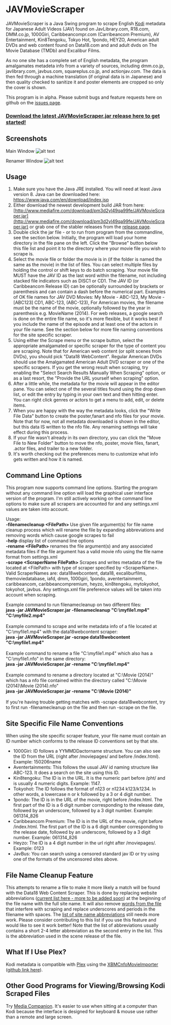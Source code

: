 JAVMovieScraper
===============

JAVMovieScraper is a Java Swing program to scrape English [Kodi](http://kodi.tv/) metadata for Japanese Adult Videos (JAV) found on JavLibrary.com, R18.com, DMM.co.jp, 1000Giri, Caribbeancompr.com (Carribeancom Premium), AV Entertainment, Kin8Tengoku, Tokyo Hot, 1pondo, HEYZO, American adult DVDs and web content found on Data18.com and and adult dvds on The Movie Database (TMDb) and Excalibur Films.

As no one site has a complete set of English metadata, the program amalgamates metadeta info from a variety of sources, including dmm.co.jp, javlibrary.com, javbus.com, squareplus.co.jp, and actionjav.com.
The data is then fed through a machine translation (if original data is in Japanese) and then quality checked to sanitize it and poster elements are cropped so only the cover is shown.



This program is in alpha. Please submit bugs and feature requests here on github on the [issues page](https://github.com/DoctorD1501/JAVMovieScraper/issues).

### [Download the latest JAVMovieScraper.jar release here to get started! ](https://github.com/DoctorD1501/JAVMovieScraper/releases)

## Screenshots
Main Window
![alt text](https://github.com/DoctorD1501/JAVMovieScraper/blob/gh-pages/images/JAVMovieScraperScreenShot1%20-%20Main%20Window.jpg "Main Window")

Renamer Window
![alt text](https://github.com/DoctorD1501/JAVMovieScraper/blob/gh-pages/images/JAVMovieScraperScreenShot1%20-%20Renamer%20Window.jpg "Renamer")

## Usage

1. Make sure you have the Java JRE installed. You will need at least Java version 8. Java can be downloaded here: https://www.java.com/en/download/index.jsp
2. Either download the newest development build JAR from here: [http://www.mediafire.com/download/pm3d2yl49qa99fe/JAVMovieScraper.jar](http://www.mediafire.com/download/pm3d2yl49qa99fe/JAVMovieScraper.jar) or grab one of the stabler releases from the [release page](https://github.com/DoctorD1501/JAVMovieScraper/releases).
3. Double click the jar file - or to run from program from the commandline, see the section below. Initially, the program will load your home directory in the file pane on the left. Click the "Browse" button below this file list and point it to the directory where your movie file you wish to scrape is.
4. Select the movie file or folder the movie is in (if the folder is named the same as the movie) in the list of files. You can select multiple files by holding the control or shift keys to do batch scraping. Your movie file MUST have the JAV ID as the last word within the filename, not including stacked file indicators such as DISC1 or CD1. The JAV ID (or Caribbeancom Release ID) can be optionally surrounded by brackets or parenthesis and can contain a dash before the numerical part. Examples of OK file names for JAV DVD Movies: My Movie - ABC-123, My Movie - [ABC123] CD1, ABC-123, (ABC-123), For American movies, the filename must be the name of the movie, optionally followed by the year in parenthesis e.g. MovieName (2014). For web releases, a google search is done on the entire file name, so it's more flexible, but it works best if you include the name of the episode and at least one of the actors in your file name. See the section below for more file naming conventions for the site specific scraper.
5. Using either the Scrape menu or the scrape button, select the appropriate amalgamated or specific scraper for the type of content you are scraping. Note that for American web content (or split scenes from DVDs), you should pick "Data18 WebContent". Regular American DVDs should use the Amalgamated American Adult DVD scraper or one of the specific scrapers. If you get the wrong result when scraping, try enabling the "Select Search Results Manually When Scraping" option, or as a last resort, the "Provide the URL yourself when scraping" option.
6. After a little while, the metadata for the movie will appear in the editor pane. You can select one of the several titles found using the drop down list, or edit the entry by typing in your own text and then hitting enter. You can right click genres or actors to get a menu to add, edit, or delete items.
7. When you are happy with the way the metadata looks, click the "Write File Data" button to create the poster,fanart and nfo files for your movie. Note that for now, not all metadata downloaded is shown in the editor, but this data IS written to the nfo file. Any renaming settings will take effect during this process.
8. If your file wasn't already in its own directory, you can click the "Move File to New Folder" button to move the nfo, poster, movie files, fanart, .actor files, and trailer to a new folder.
9. It's worth checking out the preferences menu to customize what info gets written and how it is named.


## Command Line Options
This program now supports command line options. Starting the program without any command line option will load the graphical user interface version of the program. I'm still actively working on the command line options to make sure all scrapers are accounted for and any settings.xml values are taken into account.
<p>
Usage:
<br>                                                                                                                                                                                                       
<b> -filenamecleanup &#60;FilePath&#62; </b>   Use given file argument(s) for file name cleanup process which will rename the file by expanding abbreviations and removing words which cause google scrapes to fail 
<br>
<b> -help</b>                               display list of command line options                                                                                                                                  
<br>
<b> -rename &#60;FilePath&#62; </b> renames the file argument(s) and any associated metadata files if the file argument has a valid movie nfo using the file name format from settings.xml
<br>
<b> -scrape &#60;ScraperName FilePath&#62;</b> Scrapes and writes metadata of the file located at &#60;FilePath&#62; with type of scraper specified by &#60;ScraperName&#62;. Valid ScraperNames are: data18webcontent, data18, excaliburfilms, themoviedatabase, iafd, dmm, 1000giri, 1pondo, aventertainment, caribbeancom, caribbeancompremium, heyzo, kin8tengoku, mytokyohot, tokyohot, javbus. Any settings.xml file preference values will be taken into account when scraping.
</p>
<p>
Example command to run filenamecleanup on two different files:
<br>
<b>java -jar JAVMovieScraper.jar -filenamecleanup "C:\myfile1.mp4" "C:\myfile2.mp4"</b>
<br>
<br>
Example command to scrape and write metadata info of a file located at "C:\myfile1.mp4" with the data18webcontent scraper:
<br>
<b>java -jar JAVMovieScraper.jar -scrape data18webcontent "C:\myfile1.mp4"</b>
<br>
<br>
Example command to rename a file "C:\myfile1.mp4" which also has a "C:\myfile1.nfo" in the same directory:
<br>
<b>java -jar JAVMovieScraper.jar -rename "C:\myfile1.mp4"</b>
<br>
<br>
Example command to rename a directory located at "C:\Movie (2014)" which has a nfo file contained within the directory called "C:\Movie (2014)\Movie (2014).nfo"
<br>
<b>java -jar JAVMovieScraper.jar -rename "C:\Movie (2014)"</b>
<br>
<br>
If you're having trouble getting matches with -scrape data18webcontent, try to first run -filenamecleanup on the file and then run -scrape on the file.
</p>

## Site Specific File Name Conventions
When using the site specific scraper feature, your file name must contain an ID number which conforms to the release ID conventions set by that site. 
* 1000Giri: ID follows a YYMMDDactorname structure. You can also see the ID from the URL (right after /moviepages/ and before /index.html). Example: 150206name
* Aventertainments: This follows the usual JAV id naming structure like ABC-123. It does a search on the site using this ID.<br>
* Kin8tengoku: The ID is in the URL. It is the numeric part before /pht/ and is usually 4 numeric digits. Example: 1147.<br>
* Tokyohot: The ID follows the format of n123 or n1234 k123/k1234. In other words, a lowercase n or k followed by a 3 or 4 digit number.<br> 
* 1pondo: The ID is in the URL of the movie, right before /index.html. The first part of the ID is a 6 digit number corresponding to the release date, followed by an underscore, followed by a 3 digit number. Example: 061314_826<br>
* Caribbeancom Premium: The ID is in the URL of the movie, right before /index.html. The first part of the ID is a 6 digit number corresponding to the release date, followed by an underscore, followed by a 3 digit number. Example: 061314_826<br>
* Heyzo: The ID is a 4 digit number in the url right after /moviepages/. Example: 0123<br>
* JavBus: You can search using a censored standard jav ID or try using one of the formats of the uncensored sites above.<br>

## File Name Cleanup Feature
This attempts to rename a file to make it more likely a match will be found with the Data18 Web Content Scraper. This is done by replacing website abbreviations ([current list here - more to be added soon](https://raw.githubusercontent.com/DoctorD1501/JAVMovieScraper/master/JAVMovieScraper/src/moviescraper/doctord/controller/releaserenamer/SiteNameAbbreviations.csv)) at the beginning of the file name with the full site name. It will also remove [words from the file](https://raw.githubusercontent.com/DoctorD1501/JAVMovieScraper/master/JAVMovieScraper/src/moviescraper/doctord/controller/releaserenamer/WordsToRemove.csv) that interfere with scraping and replace underscores and periods in the filename with spaces.
The [list of site name abbreviations](https://raw.githubusercontent.com/DoctorD1501/JAVMovieScraper/master/JAVMovieScraper/src/moviescraper/doctord/controller/releaserenamer/SiteNameAbbreviations.csv) still needs more work. Please consider contributing to this list if you use this feature and would like to see it work better! Note that the list of abbreviations usually contains a short 2-4 letter abbreviation as the second entry in the list. This is the abbreviation used in the scene release of the file.


## What If I Use Plex?
Kodi metadata is compatible with [Plex](https://plex.tv/) using the [XBMCnfoMovieImporter](https://forums.plex.tv/index.php/topic/38402-metadata-agents-for-exported-xbmc-library/) ([github link here](https://github.com/gboudreau/XBMCnfoMoviesImporter.bundle)).

## Other Good Programs for Viewing/Browsing Kodi Scraped Files
Try [Media Companion](https://mediacompanion.codeplex.com/). It's easier to use when sitting at a computer than Kodi because the interface is designed for keyboard & mouse use rather than a remote and large screen.
